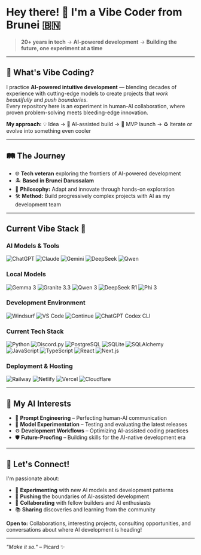 # Hey there! 👋 I'm a Vibe Coder from Brunei 🇧🇳

> **20+ years in tech** → **AI-powered development** → **Building the future, one experiment at a time**

---

## 🎯 What's Vibe Coding?

I practice **AI-powered intuitive development** — blending decades of experience with cutting-edge models to create projects that *work beautifully* and *push boundaries*.  
Every repository here is an experiment in human-AI collaboration, where proven problem-solving meets bleeding-edge innovation.

**My approach:** 💡 Idea → 🤖 AI-assisted build → 🚀 MVP launch → ♻️ Iterate or evolve into something even cooler

---

## 🛤️ The Journey

- 🌐 **Tech veteran** exploring the frontiers of AI-powered development  
- 🏝️ **Based in Brunei Darussalam**  
- 🧭 **Philosophy:** Adapt and innovate through hands-on exploration  
- 🛠️ **Method:** Build progressively complex projects with AI as my development team

---

## Current Vibe Stack 🧰

### **AI Models & Tools**
![ChatGPT](https://img.shields.io/badge/ChatGPT-GPT%E2%80%915%20%7C%20GPT%E2%80%915%20Thinking-00A67E?style=flat&logo=openai&logoColor=white)
![Claude](https://img.shields.io/badge/Claude-Opus%204.1%20%7C%20Sonnet%204-FF6B35?style=flat)
![Gemini](https://img.shields.io/badge/Gemini-2.5%20Pro%20%7C%202.5%20Flash-4285F4?style=flat&logo=google&logoColor=white)
![DeepSeek](https://img.shields.io/badge/DeepSeek-R1%E2%80%930528%20%7C%20V3-000000?style=flat)
![Qwen](https://img.shields.io/badge/Qwen-Qwen3-FF6B6B?style=flat)

### **Local Models**
![Gemma 3](https://img.shields.io/badge/Gemma%203-1B-607D8B?style=flat&logoColor=white)
![Granite 3.3](https://img.shields.io/badge/Granite%203.3-2B-546E7A?style=flat&logoColor=white)
![Qwen 3](https://img.shields.io/badge/Qwen%203-1.7B-FF6B6B?style=flat&logoColor=white)
![DeepSeek R1](https://img.shields.io/badge/DeepSeek%20R1-1.5B-000000?style=flat&logoColor=white)
![Phi 3](https://img.shields.io/badge/Phi%203-Latest-4A148C?style=flat&logoColor=white)

### **Development Environment**
![Windsurf](https://img.shields.io/badge/Windsurf-IDE-0078D4?style=flat&logoColor=white)
![VS Code](https://img.shields.io/badge/VS%20Code-Roo%20Code-007ACC?style=flat&logo=visualstudiocode&logoColor=white)
![Continue](https://img.shields.io/badge/Continue-IDE%20Agent-8E44AD?style=flat&logoColor=white)
![ChatGPT Codex CLI](https://img.shields.io/badge/ChatGPT-Codex%20CLI-00A67E?style=flat&logo=openai&logoColor=white)

### **Current Tech Stack**
![Python](https://img.shields.io/badge/Python-3776AB?style=flat&logo=python&logoColor=white)
![Discord.py](https://img.shields.io/badge/Discord.py-5865F2?style=flat&logo=discord&logoColor=white)
![PostgreSQL](https://img.shields.io/badge/PostgreSQL-336791?style=flat&logo=postgresql&logoColor=white)
![SQLite](https://img.shields.io/badge/SQLite-003B57?style=flat&logo=sqlite&logoColor=white)
![SQLAlchemy](https://img.shields.io/badge/SQLAlchemy-D71F00?style=flat&logoColor=white)
![JavaScript](https://img.shields.io/badge/JavaScript-F7DF1E?style=flat&logo=javascript&logoColor=black)
![TypeScript](https://img.shields.io/badge/TypeScript-3178C6?style=flat&logo=typescript&logoColor=white)
![React](https://img.shields.io/badge/React-61DAFB?style=flat&logo=react&logoColor=black)
![Next.js](https://img.shields.io/badge/Next.js-000000?style=flat&logo=nextdotjs&logoColor=white)

### **Deployment & Hosting**
![Railway](https://img.shields.io/badge/Railway-0B0D0E?style=flat&logo=railway&logoColor=white)
![Netlify](https://img.shields.io/badge/Netlify-00C7B7?style=flat&logo=netlify&logoColor=white)
![Vercel](https://img.shields.io/badge/Vercel-000000?style=flat&logo=vercel&logoColor=white)
![Cloudflare](https://img.shields.io/badge/Cloudflare-F38020?style=flat&logo=cloudflare&logoColor=white)

---

## 🧠 My AI Interests

- 📝 **Prompt Engineering** – Perfecting human-AI communication  
- 🧪 **Model Experimentation** – Testing and evaluating the latest releases  
- ⚙️ **Development Workflows** – Optimizing AI-assisted coding practices  
- 🛡️ **Future-Proofing** – Building skills for the AI-native development era  

---

## 🤝 Let's Connect!

I'm passionate about:  
- 🔬 **Experimenting** with new AI models and development patterns  
- 🚀 **Pushing** the boundaries of AI-assisted development  
- 🤝 **Collaborating** with fellow builders and AI enthusiasts  
- 📚 **Sharing** discoveries and learning from the community  

**Open to:** Collaborations, interesting projects, consulting opportunities, and conversations about where AI development is heading!

---

*"Make it so."* – Picard ✨
